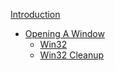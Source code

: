 
[Introduction](introduction.md)

* [Opening A Window](opening_a_window/index.md)
  * [Win32](opening_a_window/win32.md)
  * [Win32 Cleanup](opening_a_window/win32_cleanup.md)
